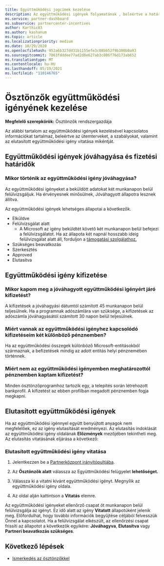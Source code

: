 ```yaml
---
title: Együttműködési jogcímek kezelése
description: Az együttműködési igények folyamatának , beleértve a határidőket, a pénznemekkel kapcsolatos problémákat, valamint az elutasított együttműködési igény vitatását.
ms.service: partner-dashboard
ms.subservice: partnercenter-incentives
author: Karthic83
ms.author: kashanum
ms.topic: article
ms.localizationpriority: medium
ms.date: 10/29/2020
ms.openlocfilehash: 952a6b327dd31b1155efe3c08bb52f9b300b0a93
ms.sourcegitcommit: 7063fdddee77ad2d8e627ab3c806f76d173ab652
ms.translationtype: MT
ms.contentlocale: hu-HU
ms.lasthandoff: 05/19/2021
ms.locfileid: "110146765"
---
```

# <a name="manage-incentives-co-op-claims"></a>Ösztönzők együttműködési igényének kezelése

**Megfelelő szerepkörök:** Ösztönzők rendszergazdája

Az alábbi tartalom az együttműködési igények kezelésével kapcsolatos információkat tartalmaz, beleértve az ütemterveket, a szabályokat, valamint az elutasított együttműködési igény vitatása mikéntját.

## <a name="co-op-claims-approval-and-payment-deadlines"></a>Együttműködési igények jóváhagyása és fizetési határidők

### <a name="when-will-my-co-op-claim-be-approved"></a>Mikor történik az együttműködési igény jóváhagyása?

Az együttműködési igényeket a beküldött adatokat két munkanapon belül felülvizsgáljuk. Ha érvényesnek minősülnek, Jóváhagyott állapotra lesznek állítva.  

Az együttműködési igények lehetséges állapotai a következők.

- Elküldve
- Felülvizsgálat alatt
  - A Microsoft az igény beküldtét követő két munkanapon belül befejezi a felülvizsgálatot. Ha az állapota két napnál hosszabb ideig felülvizsgálat alatt áll, forduljon a [támogatási szolgálathoz.](https://partner.microsoft.com/dashboard/support/incentives/servicerequests?category=incentives)
- Szükséges beavatkozás
- Szerkesztés
- Approved
- Elutasítva

## <a name="co-op-claim-payments"></a>Együttműködési igény kifizetése

### <a name="when-will-i-get-the-payment-for-the-approved-co-op-claim"></a>Mikor kapom meg a jóváhagyott együttműködési igényért járó kifizetést?

A kifizetések a jóváhagyási dátumtól számított 45 munkanapon belül teljesülnek. Ha a programnak adószámlára van szüksége, a kifizetések az adószámla jóváhagyásától számított 30 napon belül teljesülnek.

### <a name="why-are-my-co-op-claim-payments-made-in-two-different-currencies"></a>Miért vannak az együttműködési igényhez kapcsolódó kifizetéseim két különböző pénznemben?

Ha az együttműködési összegek különböző Microsoft-entitásokból származnak, a befizetések mindig az adott entitás helyi pénznemében történnek.  

### <a name="why-was-i-paid-in-a-currency-other-than-my-co-op-claim-currency"></a>Miért nem az együttműködési igényemben meghatározottól pénznemben kaptam kifizetést?

Minden ösztönzőprogramhoz tartozik egy, a telepítés során létrehozott bankprofil. A kifizetést az ebben profilban megadott pénznemben fogja megkapni.

## <a name="rejected-co-op-claims"></a>Elutasított együttműködési igények

Ha az együttműködési igénnyel együtt benyújtott anyagok nem megfelelőek, ez az igény elutasítását eredményezi. Az elutasítás indoklását az együttműködési igény oldalának **Előzmények** mezőjében tekintheti meg. Az elutasítás vitatásának eljárása a következő:

### <a name="dispute-a-rejected-co-op-claim"></a>Elutasított együttműködési igény vitatása

1. Jelentkezzen be a [Partnerközpont irányítópultjába](https://partner.microsoft.com/dashboard/).

2. Az **Ösztönzők alatt** válassza az Együttműködési felügyelet **lehetőséget.**

3. Válassza ki a vitatni kívánt együttműködési igényt. Megnyílik az együttműködési igény oldala.

4. Az oldal alján kattintson a **Vitatás** elemre.

Az együttműködési igényeket ellenőrző csapat öt munkanapon belül felülvizsgálja az igényt. Ez idő alatt az igény **Vitatott** állapotúként jelenik meg. Előfordulhat, hogy további információk begyűjtése céljából felvesszük Önnel a kapcsolatot. Ha a felülvizsgálat elkészült, az ellenőrzési csapat frissíti az állapotot a következők egyikére: **Jóváhagyva**, **Elutasítva** vagy **Partneri beavatkozás szükséges**.

## <a name="next-steps"></a>Következő lépések

- [Ismerkedés az ösztönzőkkel](incentives-get-started-intro.md)
